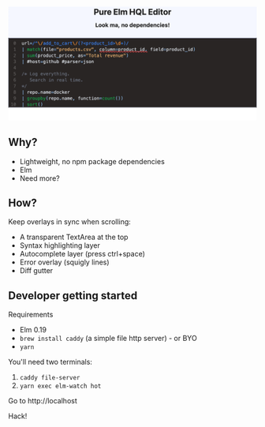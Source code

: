 


![Screenshot of the HQL editor](res/screenshot.png)



## Why?

- Lightweight, no npm package dependencies
- Elm
- Need more?


## How?
Keep overlays in sync when scrolling:

- A transparent TextArea at the top
- Syntax highlighting layer
- Autocomplete layer (press ctrl+space)
- Error overlay (squigly lines)
- Diff gutter



## Developer getting started

Requirements

- Elm 0.19
- `brew install caddy` (a simple file http server) - or BYO
- `yarn`

You'll need two terminals:

1. `caddy file-server`
2. `yarn exec elm-watch hot`

Go to http://localhost

Hack!
